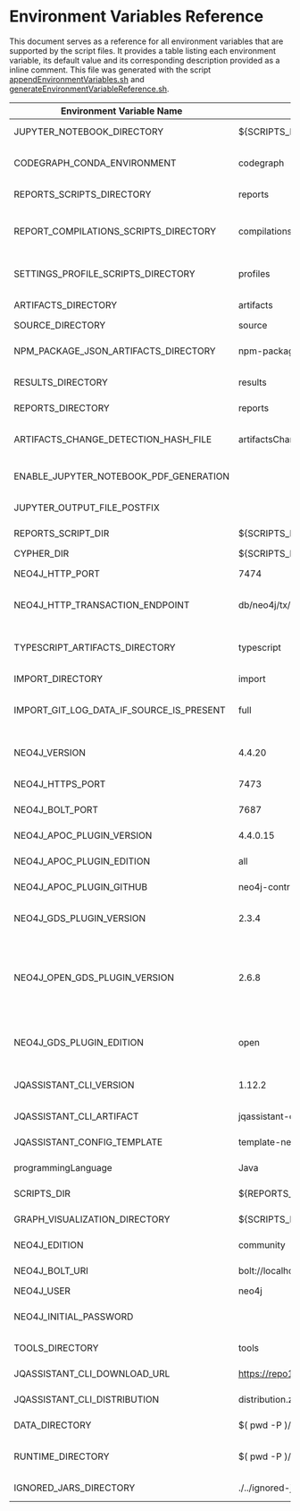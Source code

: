 # Environment Variables Reference

This document serves as a reference for all environment variables that are supported by the script files.
It provides a table listing each environment variable, its default value and its corresponding description provided as a inline comment.
This file was generated with the script [appendEnvironmentVariables.sh](./appendEnvironmentVariables.sh) and [generateEnvironmentVariableReference.sh](./generateEnvironmentVariableReference.sh).

| Environment Variable Name           | Default                             | Description                                            |
| ----------------------------------- | ----------------------------------- | ------------------------------------------------------ |
JUPYTER_NOTEBOOK_DIRECTORY            | ${SCRIPTS_DIR}/../jupyter           | Repository directory containing the Jupyter Notebooks |
CODEGRAPH_CONDA_ENVIRONMENT           | codegraph                           | Name of the conda environment to use for code graph analysis |
REPORTS_SCRIPTS_DIRECTORY             | reports                             | Working directory containing the generated reports |
REPORT_COMPILATIONS_SCRIPTS_DIRECTORY | compilations                        | Repository directory that contains scripts that execute selected report generation scripts |
SETTINGS_PROFILE_SCRIPTS_DIRECTORY    | profiles                            | Repository directory that contains scripts containing settings |
ARTIFACTS_DIRECTORY                   | artifacts                           | Working directory containing the artifacts to be analyzed |
SOURCE_DIRECTORY                      | source                              |  |
NPM_PACKAGE_JSON_ARTIFACTS_DIRECTORY  | npm-package-json                    | Subdirectory of "artifacts" containing the npm package.json files to scan |
RESULTS_DIRECTORY                     | results                             | Repository directory containing the final analysis report results |
REPORTS_DIRECTORY                     | reports                             | Working directory where the analysis reports are written to  |
ARTIFACTS_CHANGE_DETECTION_HASH_FILE  | artifactsChangeDetectionHash.txt    | Name of the file that contains the hash code of the file list for change detection |
ENABLE_JUPYTER_NOTEBOOK_PDF_GENERATION |                                     | Enable PDF generation for Jupyter Notebooks if set to any non empty value e.g. "true" |
JUPYTER_OUTPUT_FILE_POSTFIX           |                                     | e.g. "" (no postfix), ".nbconvert" or ".output" |
REPORTS_SCRIPT_DIR                    | ${SCRIPTS_DIR}/reports              | Repository directory containing the report scripts |
CYPHER_DIR                            | ${SCRIPTS_DIR}/../cypher            |  |
NEO4J_HTTP_PORT                       | 7474                                | Neo4j HTTP API port for executing queries |
NEO4J_HTTP_TRANSACTION_ENDPOINT       | db/neo4j/tx/commit                  | Neo4j v5: "db/<name>/tx/commit", Neo4j v4: "db/data/transaction/commit" |
TYPESCRIPT_ARTIFACTS_DIRECTORY        | typescript                          | Subdirectory of "artifacts" containing the typescript analysis result json files for import |
IMPORT_DIRECTORY                      | import                              |  |
IMPORT_GIT_LOG_DATA_IF_SOURCE_IS_PRESENT | full                                | Select how to import git log data. Options: "none", "aggregated", "full". Default="full". |
NEO4J_VERSION                         | 4.4.20                              | Version 4.4.x is the current long term support (LTS) version (may 2023) |
NEO4J_HTTPS_PORT                      | 7473                                | Neo4j HTTPS port for encrypted querying |
NEO4J_BOLT_PORT                       | 7687                                | Neo4j's own "Bolt Protocol" port |
NEO4J_APOC_PLUGIN_VERSION             | 4.4.0.15                            | Version number matches Neo4j version |
NEO4J_APOC_PLUGIN_EDITION             | all                                 | Since Neo4j v5 only the core edition is maintained |
NEO4J_APOC_PLUGIN_GITHUB              | neo4j-contrib/neo4j-apoc-procedures | Location for the old plugins compatible to Neo4j v4 |
NEO4J_GDS_PLUGIN_VERSION              | 2.3.4                               | Graph Data Science Plugin Version 2.3.x is compatible with Neo4j 4.4.x |
NEO4J_OPEN_GDS_PLUGIN_VERSION         | 2.6.8                               | Open package variant of the graph-data-science plugin for Neo4j (https://github.com/JohT/open-graph-data-science-packaging). Since version 2.4. compatible with Neo4j 5.x. |
NEO4J_GDS_PLUGIN_EDITION              | open                                | Graph Data Science Plugin Edition: "open" for OpenGDS, "full" for the full version with Neo4j license |
JQASSISTANT_CLI_VERSION               | 1.12.2                              | Version 1.12.2 is the newest version (may 2023) compatible with Neo4j v4 |
JQASSISTANT_CLI_ARTIFACT              | jqassistant-commandline-neo4jv4     | For Neo4j 4: "jqassistant-commandline-neo4jv4" |
JQASSISTANT_CONFIG_TEMPLATE           | template-neo4jv4-jqassistant.yaml   | Name of the template file for the jqassistant configuration |
programmingLanguage                   | Java                                | Set to default value "Java" if not set since it is optional |
SCRIPTS_DIR                           | ${REPORTS_SCRIPT_DIR}/..            | Repository directory containing the shell scripts |
GRAPH_VISUALIZATION_DIRECTORY         | ${SCRIPTS_DIR}/../graph-visualization | Repository directory containing the Jupyter Notebooks |
NEO4J_EDITION                         | community                           | Choose "community" or "enterprise" |
NEO4J_BOLT_URI                        | bolt://localhost:${NEO4J_BOLT_PORT} | Neo4j's own "Bolt Protocol" address |
NEO4J_USER                            | neo4j                               | Neo4j login user |
NEO4J_INITIAL_PASSWORD                |                                     | Neo4j login password that was set to replace the temporary initial password |
TOOLS_DIRECTORY                       | tools                               | Get the tools directory (defaults to "tools") |
JQASSISTANT_CLI_DOWNLOAD_URL          | https://repo1.maven.org/maven2/com/buschmais/jqassistant/cli | Download URL for the jQAssistant CLI |
JQASSISTANT_CLI_DISTRIBUTION          | distribution.zip                    | Neo4j v5 & v4: "distribution.zip" |
DATA_DIRECTORY                        | $( pwd -P )/data                    | Path where Neo4j writes its data to (outside tools dir) |
RUNTIME_DIRECTORY                     | $( pwd -P )/runtime                 | Path where Neo4j puts runtime data to (e.g. logs) (outside tools dir) |
IGNORED_JARS_DIRECTORY                | ./../ignored-jars                   | Directory to move the filtered out .jar files to |
